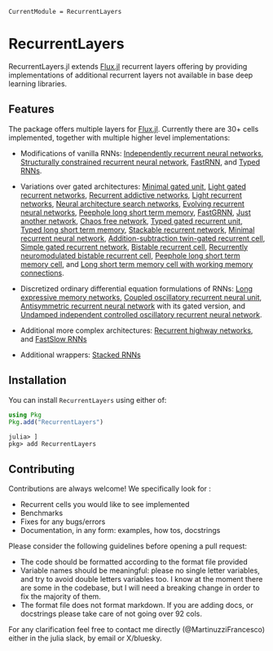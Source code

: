 ```@meta
CurrentModule = RecurrentLayers
```

# RecurrentLayers

RecurrentLayers.jl extends [Flux.jl](https://github.com/FluxML/Flux.jl)
recurrent layers offering by providing implementations of additional
recurrent layers not available in base deep learning libraries.

## Features

The package offers multiple layers for [Flux.jl](https://github.com/FluxML/Flux.jl).
Currently there are 30+ cells implemented, together with multiple higher
level implementations:
 - Modifications of vanilla RNNs:
   [Independently recurrent neural networks](https://arxiv.org/abs/1803.04831),
   [Structurally constrained recurrent neural network](https://arxiv.org/pdf/1412.7753),
   [FastRNN](https://arxiv.org/pdf/1901.02358), and
   [Typed RNNs](https://arxiv.org/abs/1602.02218).

 - Variations over gated architectures:
   [Minimal gated unit](https://arxiv.org/abs/1603.09420),
   [Light gated recurrent networks](https://arxiv.org/abs/1803.10225),
   [Recurrent addictive networks](https://arxiv.org/abs/1705.07393),
   [Light recurrent networks](https://www.mdpi.com/2079-9292/13/16/3204),
   [Neural architecture search networks](https://arxiv.org/abs/1611.01578),
   [Evolving recurrent neural networks](https://proceedings.mlr.press/v37/jozefowicz15.pdf),
   [Peephole long short term memory](https://www.jmlr.org/papers/volume3/gers02a/gers02a.pdf),
   [FastGRNN](https://arxiv.org/pdf/1901.02358),
   [Just another network](https://arxiv.org/abs/1804.04849),
   [Chaos free network](https://arxiv.org/abs/1612.06212),
   [Typed gated recurrent unit](https://arxiv.org/abs/1602.02218),
   [Typed long short term memory](https://arxiv.org/abs/1602.02218),
   [Stackable recurrent network](https://arxiv.org/abs/1911.11033),
   [Minimal recurrent neural network](https://arxiv.org/abs/1711.06788),
   [Addition-subtraction twin-gated recurrent cell](https://arxiv.org/abs/1810.12546),
   [Simple gated recurrent network](https://doi.org/10.1049/gtd2.12056),
   [Bistable recurrent cell](https://doi.org/10.1371/journal.pone.0252676),
   [Recurrently neuromodulated bistable recurrent cell](https://doi.org/10.1371/journal.pone.0252676),
   [Peephole long short term memory cell](https://www.jmlr.org/papers/volume3/gers02a/gers02a.pdf), and
   [Long short term memory cell with working memory connections](https://arxiv.org/abs/2109.00020).

 - Discretized ordinary differential equation formulations of RNNs:
   [Long expressive memory networks](https://arxiv.org/pdf/2110.04744), 
   [Coupled oscillatory recurrent neural unit](https://arxiv.org/abs/2010.00951),
   [Antisymmetric recurrent neural network](https://arxiv.org/abs/1902.09689)
   with its gated version, and
   [Undamped independent controlled oscillatory recurrent neural network](https://arxiv.org/abs/2010.00951).

 - Additional more complex architectures:
   [Recurrent highway networks](https://arxiv.org/pdf/1607.03474),
   and [FastSlow RNNs](https://arxiv.org/abs/1705.08639)

 - Additional wrappers: [Stacked RNNs](https://arxiv.org/pdf/1312.6026)

## Installation

You can install `RecurrentLayers` using either of:

```julia
using Pkg
Pkg.add("RecurrentLayers")
```

```julia_repl
julia> ]
pkg> add RecurrentLayers
```

## Contributing

Contributions are always welcome! We specifically look for :
 - Recurrent cells you would like to see implemented 
 - Benchmarks
 - Fixes for any bugs/errors
 - Documentation, in any form: examples, how tos, docstrings

Please consider the following guidelines before opening a pull request:
 - The code should be formatted according to the format file provided
 - Variable names should be meaningful: please no single letter variables,
   and try to avoid double letters variables too. I know at the moment there are
   some in the codebase, but I will need a breaking change in order to fix the majority of them.
 - The format file does not format markdown. If you are adding docs, or docstrings
   please take care of not going over 92 cols.

For any clarification feel free to contact me directly (@MartinuzziFrancesco)
either in the julia slack, by email or X/bluesky.